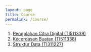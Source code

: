 ```yaml
---
layout: page
title: Course
permalink: /course/
---
```


1. <a href="{{ site.baseurl }}/pengolahan-citra-digital">Pengolahan Citra Digital (TI511339)</a>
1. <a href="{{ site.baseurl }}/kecerdasan-buatan">Kecerdasan Buatan (TI511338)</a>
1. <a href="{{ site.baseurl }}/struktur-data">Struktur Data (TI311227)</a>